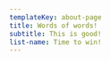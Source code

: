 ```yaml
---
templateKey: about-page
title: Words of words!
subtitle: This is good!
list-name: Time to win!
---
```



